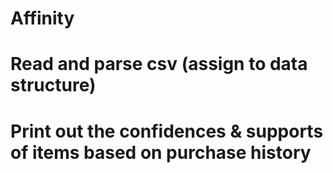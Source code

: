 # Affinity

# Read and parse csv (assign to data structure)
# Print out the confidences & supports of items based on purchase history
